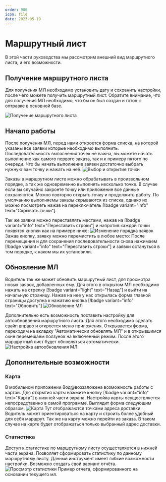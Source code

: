 ```yaml
---
order: 900
icon: file
date: 2023-05-19 
---
```




# Маршрутный лист 

В этой части руководства мы рассмотрим внешний вид маршрутного листа, и его возможности. 

## Получение маршрутного листа

Для получения МЛ необходимо установить дату и сохранить настройки, после чего можете получить маршрутный лист. 
Обратите внимание, что для получения МЛ необходимо, что бы он был создан и готов к оптравке в основной базе. 


![Получение маршрутного листа](/static/ПолучениеМЛ1.gif)


## Начало работы
После получения МЛ, перед нами откроется форма списка, на которой указаны все заявки которые необходимо выполнить. Последовательность выполнения точек не важна, вы можете начать выполнение как самого первого заказа, так и к примеру пятого по очереди. Что бы начать выполнение заявки достаточно выбрать нужную вам точку и нажать на неё.
![Выбор и открытие точки](/static/ОткрытьЗаявку.gif)


Заказы в маршрутном листе можно обрабатывать в произвольном порядке, а так же одновременно выполнять несколько точке. В случае если вы случайно закроете точку или приложение все данные сохраняются. Можно повторно открыть точку и продолжить работу. По умолчанию выполняемы заказы скрываются из списка, однако их можно посмотреть нажав на переключатель [!badge variant="info" text="Скрывать точки"].

Так же заявки можно переставлять местами, нажав на [!badge variant="info" text="Переставить строки"] и напротив каждой точки появятся кнопки как на примере ниже:
![Изменение порядка заявок](/static/ПереставитьТочки.gif)
Зажав кнопку, заявку можно перемистить в любое место:
После перемещения и для сохранения последовательности снова нажимаем [!badge variant="info" text="Переставить строки"] и заявки остануться в том порядке, к каком мы их установили.


## Обновление МЛ
Водитель так же может обновить маршрутный лист, для просмотра новых заявок, добавленных ему.
Для этого в открытом МЛ необходимо нажать на стрелку [!badge variant="light" text="Назад"]   и выйти на начальную страницу.
Нажав на нее у нас открылась форма главной страницы доступна к нажатию кнопка [!badge variant="info" text="Обновить"] 
![Обновление МЛ](/static/ОбновитьМЛ.gif)


Дополнительно есть возможность поставить настройку для автообновления маршрутного листа.
Для этого необходимо сделать свайп вправо и откроется меню приложения.
Открывается форма, переходим на вкладку "Автоматически обновлять МЛ" и в открывшимся окне перемещаем ползунок на включенный режим.
После этого маршрутный лист будет обновляться автоматически.
![Настройка автообновления МЛ](/static/АВТМЛ.gif)

## Дополнительные возможности
### Карта
В мобильном приложении Вод@воззаложена возможность работы с картой. Для открытия карты нажмите кнопку [!badge variant="info" text="Карта"] в нижней части экрана. 
Настройка карты осуществляется непосредственно в самой программе.
Выглядит форма следующим образом.
![Карта](/images/Карта003.jpg)
Тут отображаются точками адреса доставки. Водитель может ориентироваться на карту и строить более удобный для себя маршрут.
Так же на карту можно перейти из заказа. В таком случае на карте будет отображаться только выбранный адрес доставки.


### Статистика
Доступ к статистике по маршрутному листу осуществляется в нижней части экрана. Позволяет сформировать статистику по данному маршрутному листу. Данный инструмент имеет гибкие возможности настройки. Возможно создать свой вариант отчёта.
![Просмотр статистики](/static/Статистика.gif)
Пример отчета, сформированного на основании текущего мл.

